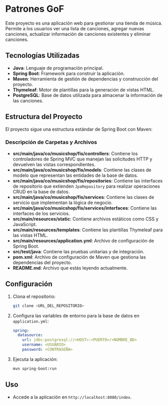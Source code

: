 # Patrones GoF

Este proyecto es una aplicación web para gestionar una tienda de música. Permite a los usuarios ver una lista de canciones, agregar nuevas canciones, actualizar información de canciones existentes y eliminar canciones.

## Tecnologías Utilizadas

- **Java**: Lenguaje de programación principal.
- **Spring Boot**: Framework para construir la aplicación.
- **Maven**: Herramienta de gestión de dependencias y construcción del proyecto.
- **Thymeleaf**: Motor de plantillas para la generación de vistas HTML.
- **PostgreSQL**: Base de datos utilizada para almacenar la información de las canciones.

## Estructura del Proyecto

El proyecto sigue una estructura estándar de Spring Boot con Maven:


### Descripción de Carpetas y Archivos

- **src/main/java/co/musicshop/fis/controllers**: Contiene los controladores de Spring MVC que manejan las solicitudes HTTP y devuelven las vistas correspondientes.
- **src/main/java/co/musicshop/fis/models**: Contiene las clases de modelo que representan las entidades de la base de datos.
- **src/main/java/co/musicshop/fis/repositories**: Contiene las interfaces de repositorio que extienden `JpaRepository` para realizar operaciones CRUD en la base de datos.
- **src/main/java/co/musicshop/fis/services**: Contiene las clases de servicio que implementan la lógica de negocio.
- **src/main/java/co/musicshop/fis/services/interfaces**: Contiene las interfaces de los servicios.
- **src/main/resources/static**: Contiene archivos estáticos como CSS y JavaScript.
- **src/main/resources/templates**: Contiene las plantillas Thymeleaf para las vistas HTML.
- **src/main/resources/application.yml**: Archivo de configuración de Spring Boot.
- **src/test/java**: Contiene las pruebas unitarias y de integración.
- **pom.xml**: Archivo de configuración de Maven que gestiona las dependencias del proyecto.
- **README.md**: Archivo que estás leyendo actualmente.

## Configuración

1. Clona el repositorio:
    ```sh
    git clone <URL_DEL_REPOSITORIO>
    ```
2. Configura las variables de entorno para la base de datos en `application.yml`:
    ```yaml
    spring:
      datasource:
        url: jdbc:postgresql://<HOST>:<PUERTO>/<NOMBRE_BD>
        username: <USUARIO>
        password: <CONTRASEÑA>
    ```
3. Ejecuta la aplicación:
    ```sh
    mvn spring-boot:run
    ```

## Uso

- Accede a la aplicación en `http://localhost:8080/index`.
